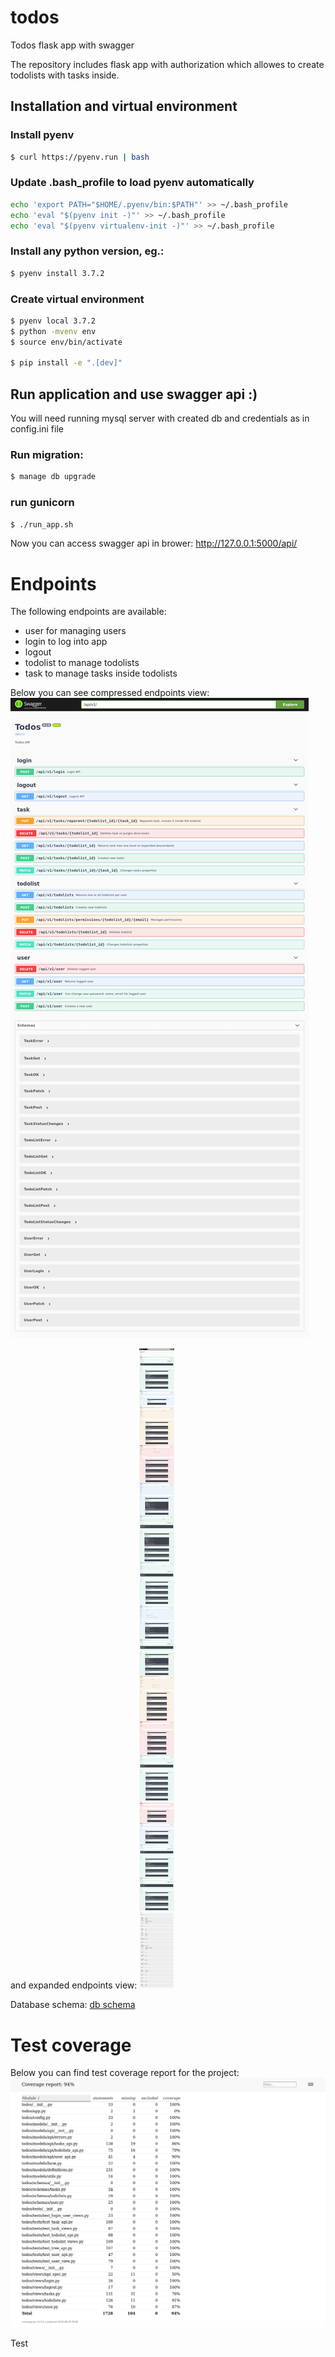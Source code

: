 # todos
Todos flask app with swagger

The repository includes flask app with authorization which
allowes to create todolists with tasks inside.

## Installation and virtual environment

### Install pyenv
```sh
$ curl https://pyenv.run | bash
```

### Update .bash_profile to load pyenv automatically
```sh
echo 'export PATH="$HOME/.pyenv/bin:$PATH"' >> ~/.bash_profile
echo 'eval "$(pyenv init -)"' >> ~/.bash_profile
echo 'eval "$(pyenv virtualenv-init -)"' >> ~/.bash_profile
```

### Install any python version, eg.:
```sh
$ pyenv install 3.7.2
```

### Create virtual environment
```sh
$ pyenv local 3.7.2
$ python -mvenv env
$ source env/bin/activate

$ pip install -e ".[dev]"
```

## Run application and use swagger api :)

You will need running mysql server with created db and 
credentials as in config.ini file

### Run migration:
```sh
$ manage db upgrade
```

### run gunicorn

```sh
$ ./run_app.sh
```

Now you can access swagger api in brower:
http://127.0.0.1:5000/api/

# Endpoints

The following endpoints are available:
* user for managing users
* login to log into app
* logout
* todolist to manage todolists
* task to manage tasks inside todolists

Below you can see compressed endpoints view:
![compressed endpoints view](doc/todos_endpoints_Swagger_UI.png)

and expanded endpoints view:
![expanded endpoints view](doc/todos_endpoints_expanded_Swagger_UI.png)

Database schema:
[db schema](todos/models/doc/todos.pdf)

# Test coverage

Below you can find test coverage report for the project:
![tests coverage report](doc/todos_tests_coverage_report.png)

Test
